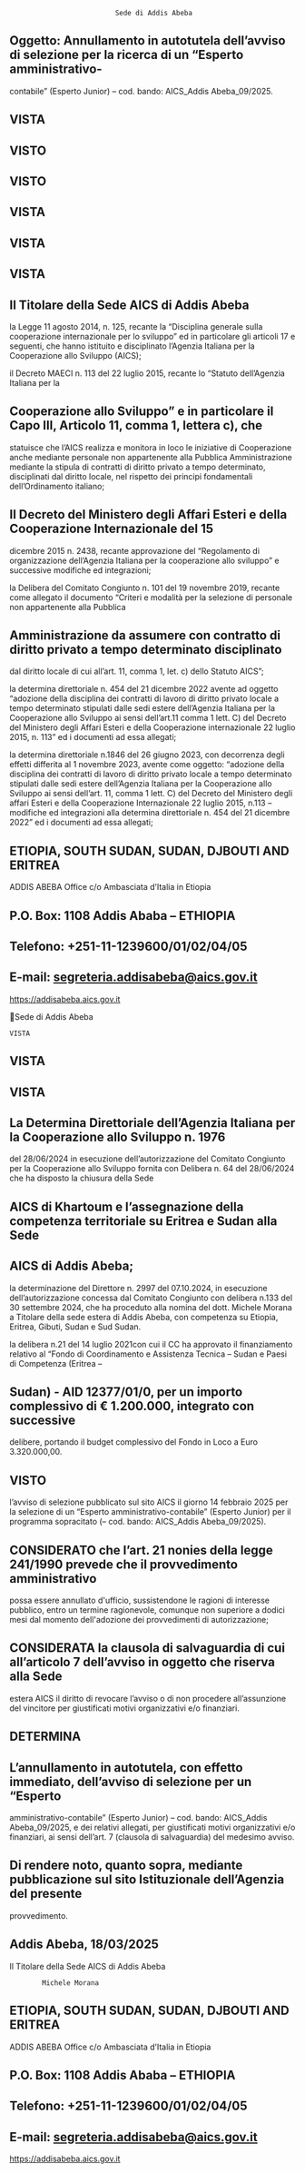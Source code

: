                               Sede di Addis Abeba 

## Oggetto: Annullamento in autotutela dell’avviso di selezione per la ricerca di un “Esperto amministrativo-
contabile” (Esperto Junior) – cod. bando: AICS_Addis Abeba_09/2025. 

## VISTA 

## VISTO 

## VISTO 

## VISTA 

## VISTA 

## VISTA 

## Il Titolare della Sede AICS di Addis Abeba 

la  Legge  11  agosto  2014,  n.  125,  recante  la  “Disciplina  generale  sulla  cooperazione 
internazionale per lo sviluppo” ed in particolare gli articoli 17 e seguenti, che hanno istituito 
e disciplinato l’Agenzia Italiana per la Cooperazione allo Sviluppo (AICS); 

il Decreto MAECI n. 113 del 22 luglio 2015, recante lo “Statuto dell’Agenzia  Italiana per la 
## Cooperazione allo Sviluppo” e in particolare il Capo III, Articolo 11, comma 1, lettera c), che 
statuisce che l’AICS realizza e monitora in loco le  iniziative di Cooperazione anche mediante 
personale non appartenente alla Pubblica Amministrazione mediante la stipula di contratti di 
diritto  privato  a  tempo  determinato,  disciplinati  dal  diritto  locale,  nel  rispetto  dei  principi 
fondamentali dell’Ordinamento italiano; 

## Il  Decreto  del  Ministero  degli  Affari  Esteri  e  della  Cooperazione  Internazionale  del  15 
dicembre  2015  n.  2438,  recante  approvazione  del  “Regolamento  di  organizzazione 
dell’Agenzia  Italiana  per  la  cooperazione  allo  sviluppo”  e  successive  modifiche  ed 
integrazioni; 

la Delibera del Comitato Congiunto n. 101 del 19 novembre 2019, recante come allegato il 
documento “Criteri e modalità per la selezione di personale non appartenente alla Pubblica 
## Amministrazione da assumere con contratto di diritto privato a tempo determinato disciplinato 
dal diritto locale di cui all’art. 11, comma 1, let. c) dello Statuto AICS”; 

la  determina  direttoriale  n.  454  del  21  dicembre  2022  avente  ad  oggetto  “adozione  della 
disciplina dei contratti di lavoro di diritto privato locale a tempo determinato stipulati dalle 
sedi  estere  dell’Agenzia  Italiana  per  la  Cooperazione  allo  Sviluppo  ai  sensi  dell’art.11 
comma  1  lett.  C)  del  Decreto  del  Ministero  degli  Affari  Esteri  e  della  Cooperazione 
internazionale 22 luglio 2015, n. 113” ed i documenti ad essa allegati; 

la determina direttoriale n.1846 del 26 giugno 2023, con decorrenza degli effetti differita al 
1 novembre 2023, avente come oggetto: “adozione della disciplina dei contratti di lavoro di 
diritto privato locale a tempo determinato stipulati dalle sedi estere dell’Agenzia Italiana per 
la Cooperazione allo Sviluppo ai sensi dell’art. 11, comma 1 lett. C) del Decreto del Ministero 
degli affari Esteri e della Cooperazione Internazionale 22 luglio 2015, n.113 – modifiche ed 
integrazioni alla determina direttoriale n. 454 del 21 dicembre  2022” ed i documenti ad essa 
allegati; 

## ETIOPIA, SOUTH SUDAN, SUDAN, DJBOUTI AND ERITREA  
 ADDIS ABEBA Office 
c/o Ambasciata d’Italia in Etiopia 
## P.O. Box: 1108 Addis Ababa – ETHIOPIA 
## Telefono: +251-11-1239600/01/02/04/05  
## E-mail: segreteria.addisabeba@aics.gov.it 
https://addisabeba.aics.gov.it 

 
 
 
 
 
 
 
 
 
 
 
 
 
 
 
 
 
 
                         
 
                       
Sede di Addis Abeba  

    VISTA 

## VISTA  

## VISTA  

## La Determina Direttoriale dell’Agenzia Italiana per la Cooperazione allo Sviluppo n. 1976   
del 28/06/2024 in esecuzione dell’autorizzazione del Comitato Congiunto per la Cooperazione 
allo Sviluppo fornita con Delibera n. 64 del 28/06/2024 che ha disposto la chiusura della Sede 
## AICS di Khartoum e l’assegnazione della competenza territoriale su Eritrea e Sudan alla Sede 
## AICS di Addis Abeba; 

la  determinazione  del  Direttore  n.  2997  del  07.10.2024,  in  esecuzione  dell’autorizzazione 
concessa dal Comitato Congiunto con delibera n.133 del 30 settembre 2024, che ha proceduto 
alla  nomina  del  dott.  Michele  Morana a  Titolare  della  sede  estera  di  Addis  Abeba,  con 
competenza su Etiopia, Eritrea, Gibuti, Sudan e Sud Sudan. 

la  delibera  n.21  del  14  luglio  2021con  cui  il  CC  ha  approvato  il  finanziamento  relativo  al 
“Fondo  di  Coordinamento  e  Assistenza  Tecnica  –  Sudan  e  Paesi  di  Competenza  (Eritrea  – 
## Sudan) - AID 12377/01/0, per un importo complessivo di € 1.200.000, integrato con successive 
delibere, portando il budget complessivo del Fondo in Loco a Euro 3.320.000,00. 

## VISTO  

l’avviso di selezione pubblicato sul sito AICS il giorno 14 febbraio 2025 per la selezione di 
un “Esperto amministrativo-contabile” (Esperto Junior) per il programma sopracitato (– cod. 
bando: AICS_Addis Abeba_09/2025). 

## CONSIDERATO  che l’art. 21 nonies della legge 241/1990 prevede che il provvedimento amministrativo 
possa  essere  annullato  d'ufficio,  sussistendone  le  ragioni  di  interesse  pubblico,  entro  un 
termine ragionevole, comunque non superiore a dodici mesi dal momento dell'adozione dei 
provvedimenti di autorizzazione; 

## CONSIDERATA la clausola di salvaguardia di cui all’articolo 7 dell’avviso in oggetto che riserva alla Sede 
estera  AICS  il  diritto  di  revocare  l’avviso  o  di  non  procedere  all’assunzione  del  vincitore  per 
giustificati motivi organizzativi e/o finanziari. 

## DETERMINA 
## L’annullamento  in  autotutela,  con  effetto  immediato,  dell’avviso  di  selezione  per  un  “Esperto 
amministrativo-contabile”  (Esperto  Junior)  –  cod.  bando:  AICS_Addis  Abeba_09/2025,  e  dei  relativi 
allegati, per giustificati motivi organizzativi e/o finanziari, ai sensi dell’art. 7 (clausola di salvaguardia) del 
medesimo avviso. 

## Di  rendere  noto,  quanto  sopra,  mediante  pubblicazione  sul  sito  Istituzionale  dell’Agenzia  del  presente 
provvedimento. 

## Addis Abeba, 18/03/2025 

 Il Titolare della Sede AICS di Addis Abeba 

            Michele Morana 

## ETIOPIA, SOUTH SUDAN, SUDAN, DJBOUTI AND ERITREA  
 ADDIS ABEBA Office 
c/o Ambasciata d’Italia in Etiopia 
## P.O. Box: 1108 Addis Ababa – ETHIOPIA 
## Telefono: +251-11-1239600/01/02/04/05  
## E-mail: segreteria.addisabeba@aics.gov.it 
https://addisabeba.aics.gov.it 

 
 
 
 
 
 
 
 
 
 
 
 
 
 
 
 
 
 
 
 
 
  
 
 
 
 
         
  
 
 
 
 
 
 
